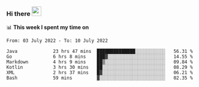 ### Hi there <a href="https://www.gautamkrishnar.com/"><img src="https://media.giphy.com/media/hvRJCLFzcasrR4ia7z/giphy.gif" width="25px"></a>

📊 **This week I spent my time on**

<!--START_SECTION:waka-->

```text
From: 03 July 2022 - To: 10 July 2022

Java             23 hrs 47 mins  ██████████████░░░░░░░░░░░   56.31 %
Go               6 hrs 8 mins    ███▓░░░░░░░░░░░░░░░░░░░░░   14.55 %
Markdown         4 hrs 9 mins    ██▒░░░░░░░░░░░░░░░░░░░░░░   09.84 %
Kotlin           3 hrs 30 mins   ██░░░░░░░░░░░░░░░░░░░░░░░   08.29 %
XML              2 hrs 37 mins   █▓░░░░░░░░░░░░░░░░░░░░░░░   06.21 %
Bash             59 mins         ▓░░░░░░░░░░░░░░░░░░░░░░░░   02.35 %
```

<!--END_SECTION:waka-->
